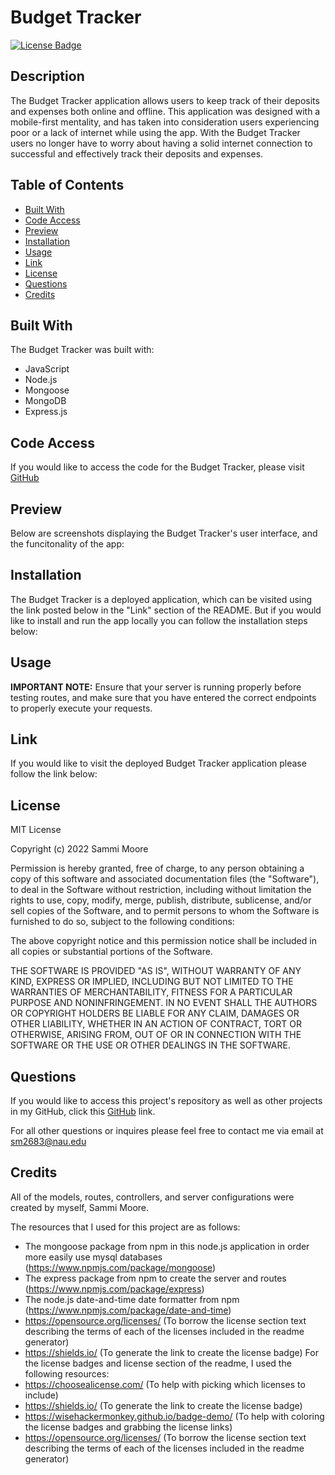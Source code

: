 # Budget Tracker

[![License Badge](https://img.shields.io/badge/license-MIT-green)](https://opensource.org/licenses/MIT)

## Description

The Budget Tracker application allows users to keep track of their deposits and expenses both online and offline. This application was designed with a mobile-first mentality, and has taken into consideration users experiencing poor or a lack of internet while using the app. With the Budget Tracker users no longer have to worry about having a solid internet connection to successful and effectively track their deposits and expenses. 

## Table of Contents
  * [Built With](#built-with)
  * [Code Access](#code-access)
  * [Preview](#preview)
  * [Installation](#installation)
  * [Usage](#usage)
  * [Link](#link)
  * [License](#license)
  * [Questions](#questions)
  * [Credits](#credits)

## Built With

The Budget Tracker was built with:
- JavaScript
- Node.js
- Mongoose
- MongoDB
- Express.js

## Code Access

If you would like to access the code for the Budget Tracker, please visit [GitHub](https://github.com/sm3131/budget-tracker)

## Preview

Below are screenshots displaying the Budget Tracker's user interface, and the funcitonality of the app:


## Installation
The Budget Tracker is a deployed application, which can be visited using the link posted below in the "Link" section of the README. But if you would like to install and run the app locally you can follow the installation steps below:



## Usage


**IMPORTANT NOTE:** Ensure that your server is running properly before testing routes, and make sure that you have entered the correct endpoints to properly execute your requests. 

## Link

If you would like to visit the deployed Budget Tracker application please follow the link below:



## License

MIT License

Copyright (c) 2022 Sammi Moore

Permission is hereby granted, free of charge, to any person obtaining a copy
of this software and associated documentation files (the "Software"), to deal
in the Software without restriction, including without limitation the rights
to use, copy, modify, merge, publish, distribute, sublicense, and/or sell
copies of the Software, and to permit persons to whom the Software is
furnished to do so, subject to the following conditions:

The above copyright notice and this permission notice shall be included in all
copies or substantial portions of the Software.

THE SOFTWARE IS PROVIDED "AS IS", WITHOUT WARRANTY OF ANY KIND, EXPRESS OR
IMPLIED, INCLUDING BUT NOT LIMITED TO THE WARRANTIES OF MERCHANTABILITY,
FITNESS FOR A PARTICULAR PURPOSE AND NONINFRINGEMENT. IN NO EVENT SHALL THE
AUTHORS OR COPYRIGHT HOLDERS BE LIABLE FOR ANY CLAIM, DAMAGES OR OTHER
LIABILITY, WHETHER IN AN ACTION OF CONTRACT, TORT OR OTHERWISE, ARISING FROM,
OUT OF OR IN CONNECTION WITH THE SOFTWARE OR THE USE OR OTHER DEALINGS IN THE
SOFTWARE.

## Questions

If you would like to access this project's repository as well as other projects in my GitHub, click this [GitHub](https://github.com/sm3131) link. 

For all other questions or inquires please feel free to contact me via email at [sm2683@nau.edu](mailto:sm2683@nau.edu)

## Credits

All of the models, routes, controllers, and server configurations were created by myself, Sammi Moore.

The resources that I used for this project are as follows:
- The mongoose package from npm in this node.js application in order more easily use mysql databases (https://www.npmjs.com/package/mongoose)
- The express package from npm to create the server and routes (https://www.npmjs.com/package/express)
- The node.js date-and-time date formatter from npm (https://www.npmjs.com/package/date-and-time)
- https://opensource.org/licenses/ (To borrow the license section text describing the terms of each of the licenses included in the readme generator)
- https://shields.io/ (To generate the link to create the license badge)
For the license badges and license section of the readme, I used the following resources:
- https://choosealicense.com/ (To help with picking which licenses to include)
- https://shields.io/ (To generate the link to create the license badge)
- https://wisehackermonkey.github.io/badge-demo/ (To help with coloring the license badges and grabbing the license links)
- https://opensource.org/licenses/ (To borrow the license section text describing the terms of each of the licenses included in the readme generator)